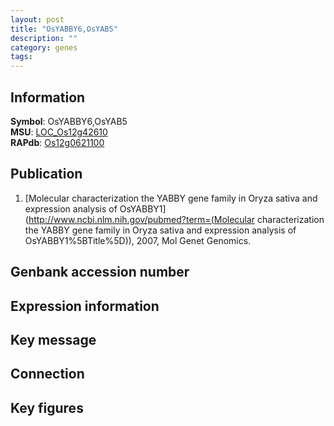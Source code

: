 ```yaml
---
layout: post
title: "OsYABBY6,OsYAB5"
description: ""
category: genes
tags: 
---
```


## Information
__Symbol__: OsYABBY6,OsYAB5  
__MSU__: [LOC_Os12g42610](http://rice.plantbiology.msu.edu/cgi-bin/ORF_infopage.cgi?orf=LOC_Os12g42610)  
__RAPdb__: [Os12g0621100](http://rapdb.dna.affrc.go.jp/viewer/gbrowse_details/irgsp1?name=Os12g0621100)  

## Publication
1. [Molecular characterization the YABBY gene family in Oryza sativa and expression analysis of OsYABBY1](http://www.ncbi.nlm.nih.gov/pubmed?term=(Molecular characterization the YABBY gene family in Oryza sativa and expression analysis of OsYABBY1%5BTitle%5D)), 2007, Mol Genet Genomics.

## Genbank accession number

## Expression information

## Key message

## Connection

## Key figures


